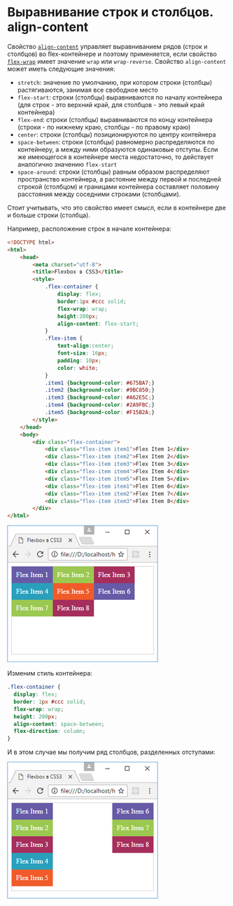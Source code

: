 # Выравнивание строк и столбцов. align-content

Свойство [`align-content`](../align-content.md) управляет выравниванием рядов (строк и столбцов) во flex-контейнере и поэтому применяется, если свойство [`flex-wrap`](../flex-wrap.md) имеет значение `wrap` или `wrap-reverse`. Свойство `align-content` может иметь следующие значения:

- `stretch`: значение по умолчанию, при котором строки (столбцы) растягиваются, занимая все свободное место
- `flex-start`: строки (столбцы) выравниваются по началу контейнера (для строк - это верхний край, для столбцов - это левый край контейнера)
- `flex-end`: строки (столбцы) выравниваются по концу контейнера (строки - по нижнему краю, столбцы - по правому краю)
- `center`: строки (столбцы) позиционируются по центру контейнера
- `space-between`: строки (столбцы) равномерно распределяются по контейнеру, а между ними образуются одинаковые отступы. Если же имеющегося в контейнере места недостаточно, то действует аналогично значению `flex-start`
- `space-around`: строки (столбцы) равным образом распределяют пространство контейнера, а растояние между первой и последней строкой (столбцом) и границами контейнера составляет половину расстояния между соседними строками (столбцами).

Стоит учитывать, что это свойство имеет смысл, если в контейнере две и больше строки (столбца).

Например, расположение строк в начале контейнера:

```html
<!DOCTYPE html>
<html>
    <head>
        <meta charset="utf-8">
        <title>Flexbox в CSS3</title>
        <style>
            .flex-container {
                display: flex;
                border:1px #ccc solid;
                flex-wrap: wrap;
                height:200px;
                align-content: flex-start;
            }
            .flex-item {
                text-align:center;
                font-size: 16px;
                padding: 10px;
                color: white;
            }
            .item1 {background-color: #675BA7;}
            .item2 {background-color: #9BC850;}
            .item3 {background-color: #A62E5C;}
            .item4 {background-color: #2A9FBC;}
            .item5 {background-color: #F15B2A;}
        </style>
    </head>
    <body>
        <div class="flex-container">
            <div class="flex-item item1">Flex Item 1</div>
            <div class="flex-item item2">Flex Item 2</div>
            <div class="flex-item item3">Flex Item 3</div>
            <div class="flex-item item4">Flex Item 4</div>
            <div class="flex-item item5">Flex Item 5</div>
            <div class="flex-item item1">Flex Item 6</div>
            <div class="flex-item item2">Flex Item 7</div>
            <div class="flex-item item3">Flex Item 8</div>
        </div>
</html>
```

![Выравнивание строк и столбцов. align-content](flex-7-1.png)

Изменим стиль контейнера:

```css
.flex-container {
  display: flex;
  border: 1px #ccc solid;
  flex-wrap: wrap;
  height: 200px;
  align-content: space-between;
  flex-direction: column;
}
```

И в этом случае мы получим ряд столбцов, разделенных отступами:

![Выравнивание строк и столбцов. align-content](flex-7-2.png)
